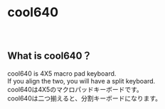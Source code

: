 # cool640

<br>

## What is cool640？

cool640 is 4X5 macro pad keyboard.
<br>
If you align the two, you will have a split keyboard.
<br>
cool640は4X5のマクロパッドキーボードです。
<br>
cool640は二つ揃えると、分割キーボードになります。
<br>
